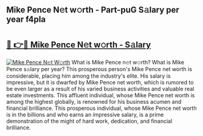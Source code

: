 ## Mike Pence N𝚎t w𝚘rth - Part-puG S𝚊lary per year f4pIa

# <h2><a href="http://gc2bch7.nevu.top/?p=Mike+Pence">🔗 👉🔴 Mike Pence N𝚎t w𝚘rth - S𝚊lary</a></h2>

[![Mike Pence N𝚎t W𝚘rth](https://i.imgur.com/Oavwk0R.jpeg)](http://gc2bch7.nevu.top/?p=Mike+Pence)
What is Mike Pence n𝚎t w𝚘rth? What is Mike Pence s𝚊lary per year?
This prosperous person's Mike Pence net worth is considerable, placing him among the industry's elite. His salary is impressive, but it is dwarfed by Mike Pence net worth, which is rumored to be even larger as a result of his varied business activities and valuable real estate investments. This affluent individual, whose Mike Pence net worth is among the highest globally, is renowned for his business acumen and financial brilliance. This prosperous individual, whose Mike Pence net worth is in the billions and who earns an impressive salary, is a prime demonstration of the might of hard work, dedication, and financial brilliance.
